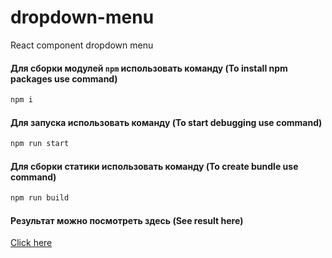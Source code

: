 # dropdown-menu
React component dropdown menu

#### Для сборки модулей `npm` использовать команду (To install npm packages use command)
```bash
npm i
```

#### Для запуска использовать команду (To start debugging use command)

```bash
npm run start
```

#### Для сборки статики использовать команду (To create bundle use command)

```bash
npm run build
```

#### Результат можно посмотреть здесь (See result here)

[Click here](https://roclimber1.github.io)
